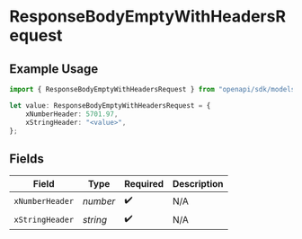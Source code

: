 # ResponseBodyEmptyWithHeadersRequest

## Example Usage

```typescript
import { ResponseBodyEmptyWithHeadersRequest } from "openapi/sdk/models/operations";

let value: ResponseBodyEmptyWithHeadersRequest = {
    xNumberHeader: 5701.97,
    xStringHeader: "<value>",
};
```

## Fields

| Field              | Type               | Required           | Description        |
| ------------------ | ------------------ | ------------------ | ------------------ |
| `xNumberHeader`    | *number*           | :heavy_check_mark: | N/A                |
| `xStringHeader`    | *string*           | :heavy_check_mark: | N/A                |